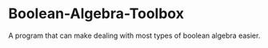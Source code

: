 # Boolean-Algebra-Toolbox
A program that can make dealing with most types of boolean algebra easier.
